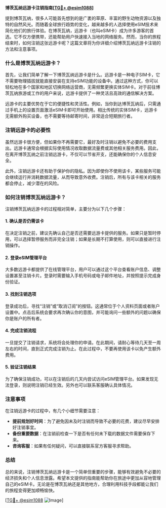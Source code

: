 **博茨瓦纳远游卡注销指南[[TG💪+ @esim1088](https://t.me/s/esim1088)]**

提到博茨瓦纳，很多人可能首先想到的是广袤的草原、丰富的野生动物资源以及独特的自然风光。而随着全球旅行趋势的变化，越来越多的人选择使用eSIM技术来简化他们的旅行体验。在博茨瓦纳，远游卡（也叫eSIM卡）成为许多游客的首选。它不仅方便携带，还能帮助用户快速接入当地的网络服务。然而，当你的旅程结束时，如何注销这张远游卡呢？这篇文章将为你详细介绍博茨瓦纳远游卡注销的方法和注意事项。

### 什么是博茨瓦纳远游卡？

首先，让我们简单了解一下博茨瓦纳远游卡是什么。远游卡是一种电子SIM卡，它不需要物理插拔就能直接安装在支持eSIM功能的设备中。通过这种方式，你可以轻松地在多个国家和地区切换网络运营商，无需频繁更换实体SIM卡。对于前往博茨瓦纳旅游或工作的用户来说，远游卡提供了一种灵活且高效的通信解决方案。

远游卡的主要优势在于它的便捷性和灵活性。例如，当你到达博茨瓦纳后，只需通过手机上的设置页面激活eSIM卡即可开始使用。相比传统的实体SIM卡，远游卡无需额外购买设备，也不需要等待邮寄时间，非常适合短期旅行者。

### 注销远游卡的必要性

虽然远游卡很方便，但如果你不再需要它，最好及时注销以避免不必要的费用支出。远游卡通常会根据实际使用情况收取数据流量费或其他相关服务费用。因此，在离开博茨瓦纳之前注销远游卡，不仅可以节省开支，还能确保你的个人信息安全。

此外，注销远游卡还有助于保护你的隐私。因为即使你不使用该卡，某些服务可能会继续运行并消耗数据流量，从而导致意外收费。注销后，所有与该卡相关的服务都会停止，减少潜在的风险。

### 如何注销博茨瓦纳远游卡？

注销博茨瓦纳远游卡的过程相对简单，主要分为以下几个步骤：

#### 1. 确认是否仍需该卡
在决定注销之前，建议先确认自己是否还需要远游卡提供的服务。如果只是暂时停用，可以选择暂停服务而非完全注销；如果是长期不打算使用，则可以直接进行注销操作。

#### 2. 登录eSIM管理平台
大多数远游卡都提供了在线管理平台，用户可以通过这个平台查看账户信息、调整设置甚至注销卡片。登录时需要输入手机号码或电子邮件地址，并按照提示完成身份验证。

#### 3. 找到注销选项
登录成功后，寻找“注销”或“取消订阅”的按钮。这通常位于个人资料页面或者账户设置中。点击后系统会要求再次确认你的意图，并可能询问一些额外的问题以确保你是账户的所有者。

#### 4. 完成注销流程
一旦提交了注销请求，系统将会处理你的申请。在此期间，请耐心等待几天至一周左右的时间，直到正式完成注销为止。在此过程中，不要再使用该卡以免产生额外费用。

#### 5. 验证注销结果
为了确保注销成功，可以在注销后的几天内尝试访问eSIM管理平台。如果发现无法登录，则说明注销已经生效。另外也可以联系客服确认具体情况。

### 注意事项

在注销远游卡的过程中，有几个小细节需要注意：

- **提前规划好时间**：为了避免因未及时注销而导致不必要的花费，建议尽早安排好注销事宜。
- **备份重要数据**：在注销前检查一下是否有任何未下载的数据文件需要保存下来。
- **咨询客服**：如果有任何疑问，可以直接联系官方客服寻求帮助。

### 总结

总的来说，注销博茨瓦纳远游卡是一个简单但重要的步骤，能够有效避免不必要的经济损失和个人信息泄露。希望本文提供的指南能帮助你在旅途中更加从容地管理自己的eSIM卡。无论是在博茨瓦纳还是其他地方，合理利用科技手段都能让我们的旅程变得更加顺畅愉快。

[[TG💪+ @esim1088](https://t.me/s/esim1088) ![Image](https://i.postimg.cc/4NQfJmqS/Snipaste-2025-05-13-00-14-12.png)]